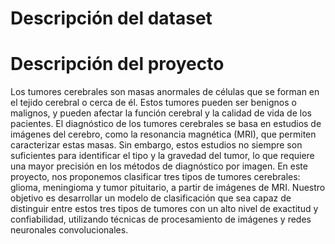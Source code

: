 # Descripción del dataset

# Descripción del proyecto
Los tumores cerebrales son masas anormales de células que se forman en el tejido cerebral o cerca de él. Estos tumores pueden ser benignos o malignos, y pueden afectar la función cerebral y la calidad de vida de los pacientes. El diagnóstico de los tumores cerebrales se basa en estudios de imágenes del cerebro, como la resonancia magnética (MRI), que permiten caracterizar estas masas. Sin embargo, estos estudios no siempre son suficientes para identificar el tipo y la gravedad del tumor, lo que requiere una mayor precisión en los métodos de diagnóstico por imagen. En este proyecto, nos proponemos clasificar tres tipos de tumores cerebrales: glioma, meningioma y tumor pituitario, a partir de imágenes de MRI. Nuestro objetivo es desarrollar un modelo de clasificación que sea capaz de distinguir entre estos tres tipos de tumores con un alto nivel de exactitud y confiabilidad, utilizando técnicas de procesamiento de imágenes y redes neuronales convolucionales.
